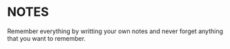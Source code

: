 # NOTES
Remember everything by writting your own notes and never forget anything that you want to remember.
